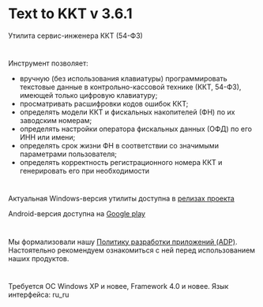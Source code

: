 # Text to KKT v 3.6.1

Утилита сервис-инженера ККТ (54-ФЗ)

#

Инструмент позволяет:
- вручную (без использования клавиатуры) программировать текстовые данные в контрольно-кассовой технике (ККТ, 54-ФЗ), имеющей только цифровую клавиатуру;
- просматривать расшифровки кодов ошибок ККТ;
- определять модели ККТ и фискальных накопителей (ФН) по их заводским номерам;
- определять настройки оператора фискальных данных (ОФД) по его ИНН или имени;
- определять срок жизни ФН в соответствии со значимыми параметрами пользователя;
- определять корректность регистрационного номера ККТ и генерировать его при необходимости

#

Актуальная Windows-версия утилиты доступна в
[релизах проекта](https://github.com/adslbarxatov/TextToKKT/releases)

Android-версия доступна на
[Google play](https://play.google.com/store/apps/details?id=com.RD_AAOW.TextToKKT)

#

Мы формализовали нашу [Политику разработки приложений (ADP)](https://vk.com/@rdaaow_fupl-adp).
Настоятельно рекомендуем ознакомиться с ней перед использованием наших продуктов.

#

Требуется ОС Windows XP и новее, Framework 4.0 и новее. Язык интерфейса: ru_ru
